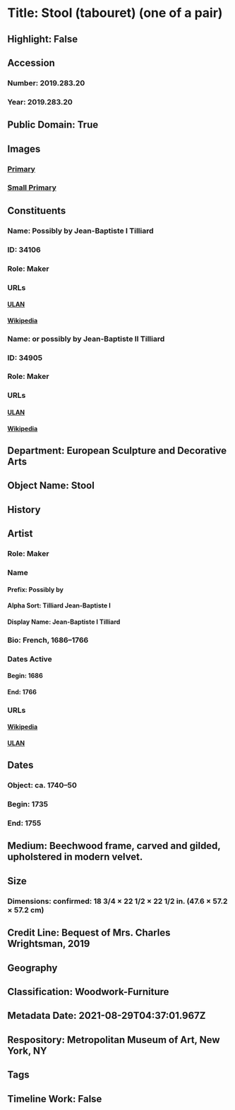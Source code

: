 # Title: Stool (tabouret) (one of a pair)
## Highlight: False
## Accession
### Number: 2019.283.20
### Year: 2019.283.20
## Public Domain: True
## Images
### [Primary](https://images.metmuseum.org/CRDImages/es/original/DP-20703-035.jpg)
### [Small Primary](https://images.metmuseum.org/CRDImages/es/web-large/DP-20703-035.jpg)
## Constituents
### Name: Possibly by Jean-Baptiste I Tilliard
### ID: 34106
### Role: Maker
### URLs
#### [ULAN](http://vocab.getty.edu/page/ulan/500010817)
#### [Wikipedia](https://www.wikidata.org/wiki/Q3164166)
### Name: or possibly by Jean-Baptiste II Tilliard
### ID: 34905
### Role: Maker
### URLs
#### [ULAN](http://vocab.getty.edu/page/ulan/500000928)
#### [Wikipedia](https://www.wikidata.org/wiki/Q3164164)
## Department: European Sculpture and Decorative Arts
## Object Name: Stool
## History
## Artist
### Role: Maker
### Name
#### Prefix: Possibly by
#### Alpha Sort: Tilliard Jean-Baptiste I
#### Display Name: Jean-Baptiste I Tilliard
### Bio: French, 1686–1766
### Dates Active
#### Begin: 1686
#### End: 1766
### URLs
#### [Wikipedia](https://www.wikidata.org/wiki/Q3164166)
#### [ULAN](http://vocab.getty.edu/page/ulan/500010817)
## Dates
### Object: ca. 1740–50
### Begin: 1735
### End: 1755
## Medium: Beechwood frame, carved and gilded, upholstered in modern velvet.
## Size
### Dimensions: confirmed: 18 3/4 × 22 1/2 × 22 1/2 in. (47.6 × 57.2 × 57.2 cm)
## Credit Line: Bequest of Mrs. Charles Wrightsman, 2019
## Geography
## Classification: Woodwork-Furniture
## Metadata Date: 2021-08-29T04:37:01.967Z
## Respository: Metropolitan Museum of Art, New York, NY
## Tags
## Timeline Work: False